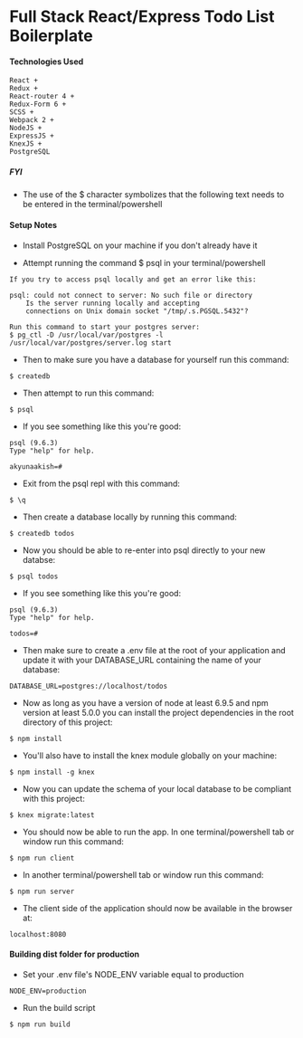 # Full Stack React/Express Todo List Boilerplate

#### Technologies Used
```
React + 
Redux + 
React-router 4 + 
Redux-Form 6 + 
SCSS + 
Webpack 2 +
NodeJS +
ExpressJS +
KnexJS + 
PostgreSQL
```

##### FYI
* The use of the $ character symbolizes that the following text needs to be entered in the terminal/powershell

#### Setup Notes

* Install PostgreSQL on your machine if you don't already have it

* Attempt running the command $ psql in your terminal/powershell
 
```
If you try to access psql locally and get an error like this:

psql: could not connect to server: No such file or directory
	Is the server running locally and accepting
	connections on Unix domain socket "/tmp/.s.PGSQL.5432"?
```

```
Run this command to start your postgres server:   
$ pg_ctl -D /usr/local/var/postgres -l /usr/local/var/postgres/server.log start
```

* Then to make sure you have a database for yourself run this command:

```
$ createdb
```

* Then attempt to run this command:

```
$ psql
```

* If you see something like this you're good:

```
psql (9.6.3)
Type "help" for help.

akyunaakish=#
```
* Exit from the psql repl with this command:

```
$ \q
```

* Then create a database locally by running this command:

```
$ createdb todos
```

* Now you should be able to re-enter into psql directly to your new databse:

```
$ psql todos
```

* If you see something like this you're good:

```
psql (9.6.3)
Type "help" for help.

todos=#
```

* Then make sure to create a .env file at the root of your application and update it with your DATABASE_URL containing the name of your database:

```
DATABASE_URL=postgres://localhost/todos
```

* Now as long as you have a version of node at least 6.9.5 and npm version at least 5.0.0 you can install the project dependencies in the root directory of this project:

```
$ npm install
```

* You'll also have to install the knex module globally on your machine:

```
$ npm install -g knex
```

* Now you can update the schema of your local database to be compliant with this project:

```
$ knex migrate:latest
```

* You should now be able to run the app. In one terminal/powershell tab or window run this command:

```
$ npm run client
```

* In another terminal/powershell tab or window run this command:

```
$ npm run server
```

* The client side of the application should now be available in the browser at:

```
localhost:8080
```

#### Building dist folder for production

* Set your .env file's NODE_ENV variable equal to production

```
NODE_ENV=production
```

* Run the build script

```
$ npm run build
```


